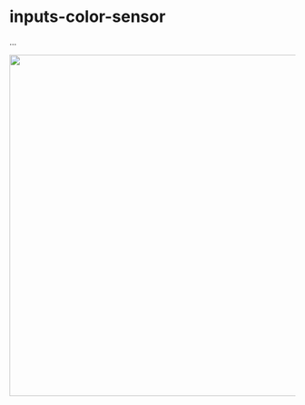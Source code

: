 # inputs-color-sensor

...

<img src="https://github.com/eaziware/wear-me/blob/master/inputs-accelerometer-compass/inputs-color-sensor.png" width="600px"/>
